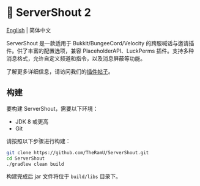 # 📣 ServerShout 2

[English](./README.md) | 简体中文

ServerShout 是一款适用于 Bukkit/BungeeCord/Velocity 的跨服喊话与邀请插件。供了丰富的配置选项，兼容 PlaceholderAPI、LuckPerms 插件。支持多种消息格式，允许自定义频道和指令，以及消息屏蔽等功能。

了解更多详细信息，请访问我们的[插件帖子](https://www.minebbs.com/resources/9367/)。

## 构建

要构建 ServerShout，需要以下环境：

- JDK 8 或更高
- Git

请按照以下步骤进行构建：

```bash
git clone https://github.com/TheRamU/ServerShout.git
cd ServerShout
./gradlew clean build
```

构建完成后 jar 文件将位于 `build/libs` 目录下。
